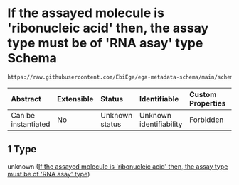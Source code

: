 # If the assayed molecule is 'ribonucleic acid' then, the assay type must be of 'RNA asay' type Schema

```txt
https://raw.githubusercontent.com/EbiEga/ega-metadata-schema/main/schemas/EGA.experiment.json#/anyOf/1
```



| Abstract            | Extensible | Status         | Identifiable            | Custom Properties | Additional Properties | Access Restrictions | Defined In                                                                           |
| :------------------ | :--------- | :------------- | :---------------------- | :---------------- | :-------------------- | :------------------ | :----------------------------------------------------------------------------------- |
| Can be instantiated | No         | Unknown status | Unknown identifiability | Forbidden         | Allowed               | none                | [EGA.experiment.json\*](../../../schemas/EGA.experiment.json "open original schema") |

## 1 Type

unknown ([If the assayed molecule is 'ribonucleic acid' then, the assay type must be of 'RNA asay' type](ega-9-anyof-if-the-assayed-molecule-is-ribonucleic-acid-then-the-assay-type-must-be-of-rna-asay-type.md))
